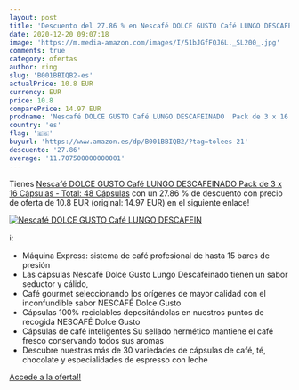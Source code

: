 ```yaml
---
layout: post
title: 'Descuento del 27.86 % en Nescafé DOLCE GUSTO Café LUNGO DESCAFEIN'
date: 2020-12-20 09:07:18
image: 'https://m.media-amazon.com/images/I/51bJGfFQJ6L._SL200_.jpg'
comments: true
category: ofertas
author: ring
slug: 'B001BBIQB2-es'
actualPrice: 10.8 EUR
currency: EUR
price: 10.8
comparePrice: 14.97 EUR
prodname: 'Nescafé DOLCE GUSTO Café LUNGO DESCAFEINADO  Pack de 3 x 16 Cápsulas - Total: 48 Cápsulas'
country: 'es'
flag: '🇪🇸'
buyurl: 'https://www.amazon.es/dp/B001BBIQB2/?tag=tolees-21'
descuento: '27.86'
average: '11.707500000000001'
---
```


Tienes [Nescafé DOLCE GUSTO Café LUNGO DESCAFEINADO  Pack de 3 x 16 Cápsulas - Total: 48 Cápsulas](https://www.amazon.es/dp/B001BBIQB2/?tag=tolees-21) con un 27.86 % de descuento con precio de oferta de 10.8 EUR (original: 14.97 EUR) en el siguiente enlace!

[![Nescafé DOLCE GUSTO Café LUNGO DESCAFEIN](https://m.media-amazon.com/images/I/51bJGfFQJ6L._SL200_.jpg)](https://www.amazon.es/dp/B001BBIQB2/?tag=tolees-21)

ℹ️:

- Máquina Express: sistema de café profesional de hasta 15 bares de presión
- Las cápsulas Nescafé Dolce Gusto Lungo Descafeinado tienen un sabor seductor y cálido,
- Café gourmet seleccionando los orígenes de mayor calidad con el inconfundible sabor NESCAFÉ Dolce Gusto
- Cápsulas 100% reciclables depositándolas en nuestros puntos de recogida NESCAFÉ Dolce Gusto
- Cápsulas de café inteligentes Su sellado hermético mantiene el café fresco conservando todos sus aromas
- Descubre nuestras más de 30 variedades de cápsulas de café, té, chocolate y especialidades de espresso con leche

[Accede a la oferta!!](https://www.amazon.es/dp/B001BBIQB2/?tag=tolees-21)

